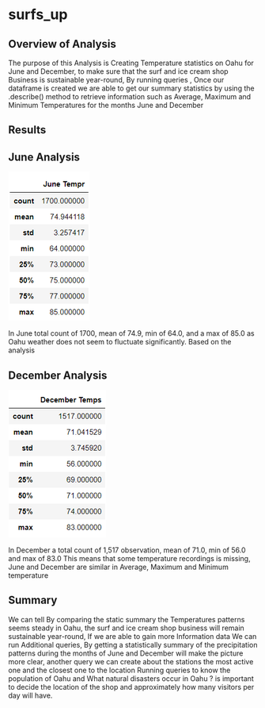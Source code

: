 # surfs_up

## Overview of Analysis
The purpose of this Analysis is Creating Temperature statistics on Oahu for June and December, to make sure that the surf and ice cream shop Business is sustainable year-round, By running queries , Once our dataframe is created we are able to get our summary statistics by using the .describe() method to retrieve information such as Average, Maximum and Minimum Temperatures for the months June and December


## Results

## June Analysis


 ![](Resources/june.png)

In June total count of 1700, mean of 74.9, min of 64.0, and a max of 85.0 as Oahu weather does not seem to fluctuate significantly. Based on the analysis

## December Analysis

 ![](Resources/Dec.png)

In December a total count of 1,517 observation, mean of 71.0, min of 56.0 and max of 83.0 This means that some temperature recordings is missing, June and December are similar in Average, Maximum and Minimum temperature

## Summary
We can tell By comparing the static summary the Temperatures patterns seems steady in Oahu, the surf and ice cream shop business will remain sustainable year-round, If we are able to gain more Information data We can run Additional queries, By getting a statistically summary of the precipitation patterns during the months of June and December will make the picture more clear, another query we can create about the stations the most active one and the closest one to the location Running queries to know the population of Oahu and What natural disasters occur in Oahu ? is important to decide the location of the shop and approximately how many visitors per day will have.
